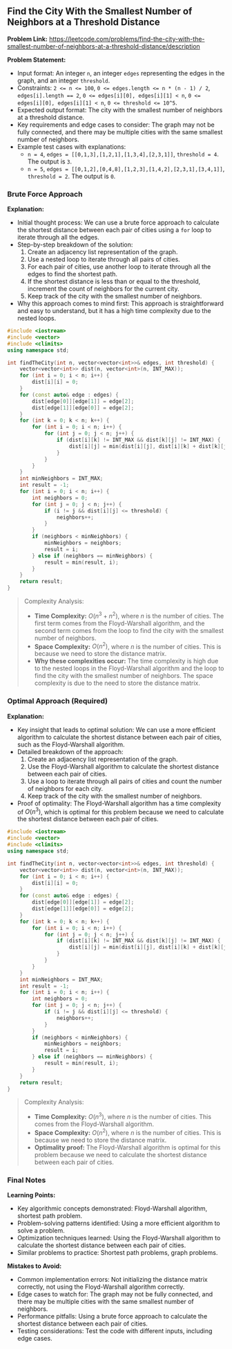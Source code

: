 ## Find the City With the Smallest Number of Neighbors at a Threshold Distance

**Problem Link:** https://leetcode.com/problems/find-the-city-with-the-smallest-number-of-neighbors-at-a-threshold-distance/description

**Problem Statement:**
- Input format: An integer `n`, an integer `edges` representing the edges in the graph, and an integer `threshold`.
- Constraints: `2 <= n <= 100`, `0 <= edges.length <= n * (n - 1) / 2`, `edges[i].length == 2`, `0 <= edges[i][0], edges[i][1] < n`, `0 <= edges[i][0], edges[i][1] < n`, `0 <= threshold <= 10^5`.
- Expected output format: The city with the smallest number of neighbors at a threshold distance.
- Key requirements and edge cases to consider: The graph may not be fully connected, and there may be multiple cities with the same smallest number of neighbors.
- Example test cases with explanations:
  - `n = 4`, `edges = [[0,1,3],[1,2,1],[1,3,4],[2,3,1]]`, `threshold = 4`. The output is `3`.
  - `n = 5`, `edges = [[0,1,2],[0,4,8],[1,2,3],[1,4,2],[2,3,1],[3,4,1]]`, `threshold = 2`. The output is `0`.

### Brute Force Approach

**Explanation:**
- Initial thought process: We can use a brute force approach to calculate the shortest distance between each pair of cities using a `for` loop to iterate through all the edges.
- Step-by-step breakdown of the solution:
  1. Create an adjacency list representation of the graph.
  2. Use a nested loop to iterate through all pairs of cities.
  3. For each pair of cities, use another loop to iterate through all the edges to find the shortest path.
  4. If the shortest distance is less than or equal to the threshold, increment the count of neighbors for the current city.
  5. Keep track of the city with the smallest number of neighbors.
- Why this approach comes to mind first: This approach is straightforward and easy to understand, but it has a high time complexity due to the nested loops.

```cpp
#include <iostream>
#include <vector>
#include <climits>
using namespace std;

int findTheCity(int n, vector<vector<int>>& edges, int threshold) {
    vector<vector<int>> dist(n, vector<int>(n, INT_MAX));
    for (int i = 0; i < n; i++) {
        dist[i][i] = 0;
    }
    for (const auto& edge : edges) {
        dist[edge[0]][edge[1]] = edge[2];
        dist[edge[1]][edge[0]] = edge[2];
    }
    for (int k = 0; k < n; k++) {
        for (int i = 0; i < n; i++) {
            for (int j = 0; j < n; j++) {
                if (dist[i][k] != INT_MAX && dist[k][j] != INT_MAX) {
                    dist[i][j] = min(dist[i][j], dist[i][k] + dist[k][j]);
                }
            }
        }
    }
    int minNeighbors = INT_MAX;
    int result = -1;
    for (int i = 0; i < n; i++) {
        int neighbors = 0;
        for (int j = 0; j < n; j++) {
            if (i != j && dist[i][j] <= threshold) {
                neighbors++;
            }
        }
        if (neighbors < minNeighbors) {
            minNeighbors = neighbors;
            result = i;
        } else if (neighbors == minNeighbors) {
            result = min(result, i);
        }
    }
    return result;
}
```

> Complexity Analysis:
> - **Time Complexity:** $O(n^3 + n^2)$, where $n$ is the number of cities. The first term comes from the Floyd-Warshall algorithm, and the second term comes from the loop to find the city with the smallest number of neighbors.
> - **Space Complexity:** $O(n^2)$, where $n$ is the number of cities. This is because we need to store the distance matrix.
> - **Why these complexities occur:** The time complexity is high due to the nested loops in the Floyd-Warshall algorithm and the loop to find the city with the smallest number of neighbors. The space complexity is due to the need to store the distance matrix.

### Optimal Approach (Required)

**Explanation:**
- Key insight that leads to optimal solution: We can use a more efficient algorithm to calculate the shortest distance between each pair of cities, such as the Floyd-Warshall algorithm.
- Detailed breakdown of the approach:
  1. Create an adjacency list representation of the graph.
  2. Use the Floyd-Warshall algorithm to calculate the shortest distance between each pair of cities.
  3. Use a loop to iterate through all pairs of cities and count the number of neighbors for each city.
  4. Keep track of the city with the smallest number of neighbors.
- Proof of optimality: The Floyd-Warshall algorithm has a time complexity of $O(n^3)$, which is optimal for this problem because we need to calculate the shortest distance between each pair of cities.

```cpp
#include <iostream>
#include <vector>
#include <climits>
using namespace std;

int findTheCity(int n, vector<vector<int>>& edges, int threshold) {
    vector<vector<int>> dist(n, vector<int>(n, INT_MAX));
    for (int i = 0; i < n; i++) {
        dist[i][i] = 0;
    }
    for (const auto& edge : edges) {
        dist[edge[0]][edge[1]] = edge[2];
        dist[edge[1]][edge[0]] = edge[2];
    }
    for (int k = 0; k < n; k++) {
        for (int i = 0; i < n; i++) {
            for (int j = 0; j < n; j++) {
                if (dist[i][k] != INT_MAX && dist[k][j] != INT_MAX) {
                    dist[i][j] = min(dist[i][j], dist[i][k] + dist[k][j]);
                }
            }
        }
    }
    int minNeighbors = INT_MAX;
    int result = -1;
    for (int i = 0; i < n; i++) {
        int neighbors = 0;
        for (int j = 0; j < n; j++) {
            if (i != j && dist[i][j] <= threshold) {
                neighbors++;
            }
        }
        if (neighbors < minNeighbors) {
            minNeighbors = neighbors;
            result = i;
        } else if (neighbors == minNeighbors) {
            result = min(result, i);
        }
    }
    return result;
}
```

> Complexity Analysis:
> - **Time Complexity:** $O(n^3)$, where $n$ is the number of cities. This comes from the Floyd-Warshall algorithm.
> - **Space Complexity:** $O(n^2)$, where $n$ is the number of cities. This is because we need to store the distance matrix.
> - **Optimality proof:** The Floyd-Warshall algorithm is optimal for this problem because we need to calculate the shortest distance between each pair of cities.

### Final Notes

**Learning Points:**
- Key algorithmic concepts demonstrated: Floyd-Warshall algorithm, shortest path problem.
- Problem-solving patterns identified: Using a more efficient algorithm to solve a problem.
- Optimization techniques learned: Using the Floyd-Warshall algorithm to calculate the shortest distance between each pair of cities.
- Similar problems to practice: Shortest path problems, graph problems.

**Mistakes to Avoid:**
- Common implementation errors: Not initializing the distance matrix correctly, not using the Floyd-Warshall algorithm correctly.
- Edge cases to watch for: The graph may not be fully connected, and there may be multiple cities with the same smallest number of neighbors.
- Performance pitfalls: Using a brute force approach to calculate the shortest distance between each pair of cities.
- Testing considerations: Test the code with different inputs, including edge cases.